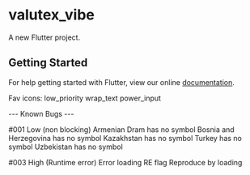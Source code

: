 # valutex_vibe

A new Flutter project.

## Getting Started

For help getting started with Flutter, view our online
[documentation](https://flutter.io/).

Fav icons:
    low_priority
    wrap_text
    power_input
    
--- Known Bugs ---

#001 Low (non blocking)
Armenian Dram has no symbol
Bosnia and Herzegovina has no symbol
Kazakhstan has no symbol
Turkey has no symbol
Uzbekistan has no symbol

#003 High (Runtime error)
Error loading RE flag
Reproduce by loading